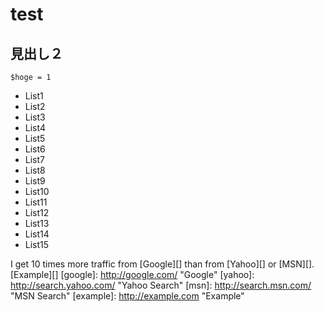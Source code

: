 # test

## 見出し２
`$hoge = 1`
* List1
* List2
* List3
* List4
* List5
* List6
* List7
* List8
* List9
* List10
* List11
* List12    
* List13
* List14
* List15

I get 10 times more traffic from [Google][] than from
[Yahoo][] or [MSN][].
[Example][]
[google]: http://google.com/        "Google"
[yahoo]:  http://search.yahoo.com/  "Yahoo Search"
[msn]:    http://search.msn.com/    "MSN Search"
[example]: http://example.com "Example"
